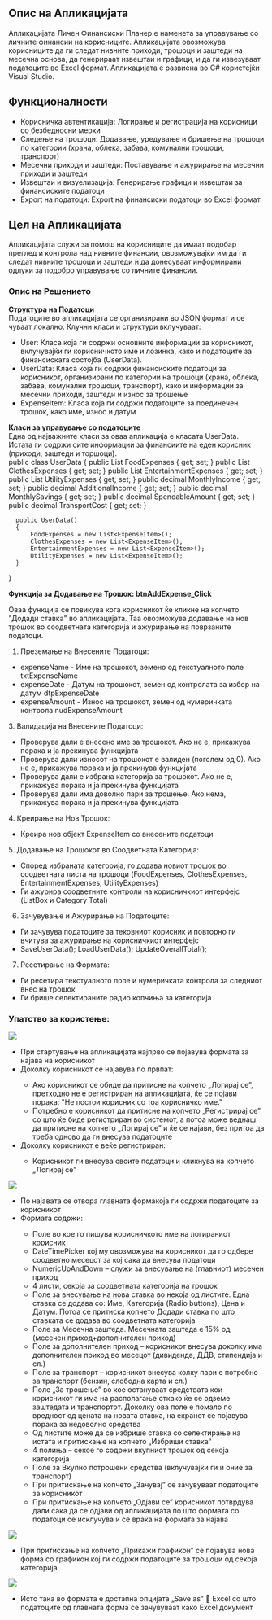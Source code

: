 ## Опис на Апликацијата
Апликацијата Личен Финансиски Планер е наменета за управување со личните финансии на корисниците. Апликацијата овозможува корисниците да ги следат нивните приходи, трошоци и заштеди на месечна основа, да генерираат извештаи и графици, и да ги извезуваат податоците во Excel формат. Апликацијата е развиена во C# користејќи Visual Studio.

## Функционалности
<ul>
<li>Корисничка автентикација: Логирање и регистрација на корисници со безбедносни мерки</li>
<li>Следење на трошоци: Додавање, уредување и бришење на трошоци по категории (храна, облека, забава, комунални трошоци, транспорт)</li>
<li>Месечни приходи и заштеди: Поставување и ажурирање на месечни приходи и заштеди</li>
<li>Извештаи и визуелизација: Генерирање графици и извештаи за финансиските податоци</li>
<li>Export на податоци: Export на финансиски податоци во Excel формат</li>
</ul>


## Цел на Апликацијата
Апликацијата служи за помош на корисниците да имаат подобар преглед и контрола над нивните финансии, овозможувајќи им да ги следат нивните трошоци и заштеди и да донесуваат информирани одлуки за подобро управување со личните финансии.

### Опис на Решението

**Структура на Податоци**
<br>
Податоците во апликацијата се организирани во JSON формат и се чуваат локално. Клучни класи и структури вклучуваат:
<ul>
<li>User: Класа која ги содржи основните информации за корисникот, вклучувајќи ги корисничкото име и лозинка, како и податоците за финансиската состојба (UserData).</li>
<li>UserData: Класа која ги содржи финансиските податоци за корисникот, организирани по категории на трошоци (храна, облека, забава, комунални трошоци, транспорт), како и информации за месечни приходи, заштеди и износ за трошење</li>	
<li>ExpenseItem: Класа која ги содржи податоците за поединечен трошок, како име, износ и датум</li>
</ul>


**Класи за управување со податоците**
<br>
Една од најважните класи за оваа апликација е класата UserData. Истата ги содржи сите информации за финансиите на еден корисник (приходи, заштеди и торшоци).
<br>
  public class UserData
  {
      public List<ExpenseItem> FoodExpenses { get; set; }
      public List<ExpenseItem> ClothesExpenses { get; set; }
      public List<ExpenseItem> EntertainmentExpenses { get; set; }
      public List<ExpenseItem> UtilityExpenses { get; set; }
      public decimal MonthlyIncome { get; set; }
      public decimal AdditionalIncome { get; set; }
      public decimal MonthlySavings { get; set; }
      public decimal SpendableAmount { get; set; }
      public decimal TransportCost { get; set; }

      public UserData()
      {
          FoodExpenses = new List<ExpenseItem>();
          ClothesExpenses = new List<ExpenseItem>();
          EntertainmentExpenses = new List<ExpenseItem>();
          UtilityExpenses = new List<ExpenseItem>();
      }
  }

**Функција за Додавање на Трошок:  btnAddExpense_Click**

Оваа функција се повикува кога корисникот ќе кликне на копчето "Додади ставка" во апликацијата. Таа овозможува додавање на нов трошок во соодветната категорија и ажурирање на поврзаните податоци.
1.	Преземање на Внесените Податоци:
<ul>
<li>expenseName - Име на трошокот, земено од текстуалното поле txtExpenseName</li>
<li>expenseDate - Датум на трошокот, земен од контролата за избор на датум dtpExpenseDate</li>
<li>expenseAmount - Износ на трошокот, земен од нумеричката контрола nudExpenseAmount</li>
</ul>
3.	Валидација на Внесените Податоци:
<ul>
<li>Проверува дали е внесено име за трошокот. Ако не е, прикажува порака и ја прекинува функцијата</li>
<li>Проверува дали износот на трошокот е валиден (поголем од 0). Ако не е, прикажува порака и ја прекинува функцијата</li>
<li>Проверува дали е избрана категорија за трошокот. Ако не е, прикажува порака и ја прекинува функцијата</li>
<li>Проверува дали има доволно пари за трошење. Ако нема, прикажува порака и ја прекинува функцијата</li>
</ul>
4.	Креирање на Нов Трошок:
<ul>
<li>Креира нов објект ExpenseItem со внесените податоци</li>
</ul>
5.	Додавање на Трошокот во Соодветната Категорија:
<ul>
<li>Според избраната категорија, го додава новиот трошок во соодветната листа на трошоци (FoodExpenses, ClothesExpenses, EntertainmentExpenses, UtilityExpenses)</li>
<li>Ги ажурира соодветните контроли на корисничкиот интерфејс (ListBox и Category Total)</li>
</ul>

6.	Зачувување и Ажурирање на Податоците:
<ul>
   <li>Ги зачувува податоците за тековниот корисник и повторно ги вчитува за ажурирање на корисничкиот интерфејс</li>
   <li>SaveUserData(); LoadUserData(); UpdateOverallTotal();</li>
</ul>


7.	Ресетирање на Формата:
<ul>
<li>Ги ресетира текстуалното поле и нумеричката контрола за следниот внес на трошок</li>
<li>Ги брише селектираните радио копчиња за категорија</li>
</ul>

### Упатство за користење:

<img src="Personal Financial Planner/screenshots/Најава.png" >

<ul>
<li>При стартување на апликацијата најпрво се појавува формата за најава на корисникот</li>
<li>Доколку корисникот се најавува по првпат:</li>
  <ul>
<li>Ако корисникот се обиде да притисне на копчето „Логирај се”, претходно не е регистриран на апликацијата, ќе се појави порака: "Не постои корисник со тоа корисничко име."</li>
<li>Потребно е корисникот да притисне на копчето „Регистрирај се” со што ќе биде регистриран во системот, а потоа може веднаш да притисне на копчето „Логирај се” и ќе се најави, без притоа да треба одново да ги внесува податоците</li>
  </ul>
  
<li>Доколку корисникот е веќе регистриран:</li>
<ul>
  <li>Корисникот ги внесува своите податоци и кликнува на копчето „Логирај се”</li>
</ul>
  
</ul>


<img src="Personal Financial Planner/screenshots/Главна форма.png">

<ul>
<li>По најавата се отвора главната формакоја ги содржи податоците за корисникот</li>
<li>Формата содржи:</li>
  <ul>
<li>Поле во кое го пишува корисничкото име на логираниот корисник
<li>DateTimePicker кој му овозможува на корисникот да го одбере соодветно месецот за кој сака да внесува податоци</li>
<li>NumericUpAndDown – служи за внесување на (главниот) месечен приход</li>
<li>4 листи, секоја за соодветната категорија на трошок</li>
<li>Поле за внесување на нова ставка во некоја од листите. Една ставка се додава со: Име, Категорија (Radio buttons), Цена и Датум. Потоа се притиска копчето Додади ставка по што ставката се додава во соодветната категорија</li>
<li>Поле за Месечна заштеда. Месечната заштеда е 15% од (месечен приход+дополнителен приход)</li>
<li>Поле за дополнителен приход – корисникот внесува доколку има дополнителен приход во месецот (дивиденда, ДДВ, стипендија и сл.)</li>
<li>Поле за транспорт – корисникот внесува колку пари е потребно за транспорт (бензин, слободна карта и сл.)</li>
<li>Поле „За трошење” во кое остануваат средствата кои корисникот ги има на располагање откако ќе се одземе заштедата и транспортот. Доколку ова поле е помало по вредност од цената на новата ставка, на екранот се појавува порака за недоволно средства</li>
<li>Од листите може да се избрише ставка со селектирање на истата и притискање на копчето „Избриши ставка“</li>
<li>4 полиња – секое го содржи вкупниот трошок од секоја категорија</li>
<li>Поле за Вкупно потрошени средства (вклучувајќи ги и оние за транспорт)</li>
<li>При притискање на копчето „Зачувај” се зачувуваат податоците за корисникот</li>
<li>При притискање на копчето „Одјави се” корисникот потврдува дали сака да се одјави од апликацијата по што формата со податоци се исклучува и се враќа на формата за најава</li>
  </ul>


</ul>

<img src="Personal Financial Planner/screenshots/Графикон.png">
<ul>
  <li>При притискање на копчето „Прикажи графикон” се појавува нова форма со графикон кој ги содржи податоците за трошоци од секоја категорија</li>
</ul>

<img src="Personal Financial Planner/screenshots/Excel.png">

<ul>
  <li>Исто така во формата е достапна опцијата „Save as”  Excel со што податоците од главната форма се зачувуваат како Excel документ </li>
</ul>



